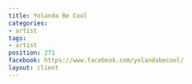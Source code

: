 ```yaml
---
title: Yolanda Be Cool
categories:
- artist
tags:
- artist
position: 271
facebook: https://www.facebook.com/yolandabecool/
layout: client
---
```


